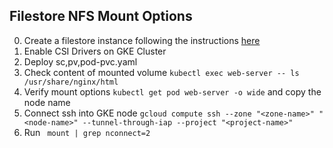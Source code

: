## Filestore NFS  Mount Options
0. Create a filestore instance following the instructions [here](https://cloud.google.com/filestore/docs/creating-instances)
1. Enable CSI Drivers on GKE Cluster
2. Deploy sc,pv,pod-pvc.yaml
3. Check content of mounted volume ```kubectl exec web-server -- ls /usr/share/nginx/html```
4. Verify mount options ```kubectl get pod web-server -o wide``` and copy the node name 
5. Connect ssh into GKE node ```gcloud compute ssh --zone "<zone-name>" "<node-name>" --tunnel-through-iap --project "<project-name>"```
6. Run ``` mount | grep nconnect=2```
